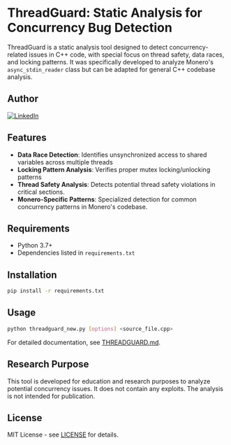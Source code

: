 # ThreadGuard: Static Analysis for Concurrency Bug Detection

ThreadGuard is a static analysis tool designed to detect concurrency-related issues in C++ code, with special focus on thread safety, data races, and locking patterns. It was specifically developed to analyze Monero's `async_stdin_reader` class but can be adapted for general C++ codebase analysis.

## Author

[![LinkedIn](https://img.shields.io/badge/Connect-LinkedIn-0077B5?style=for-the-badge&logo=linkedin&logoColor=white)](https://www.linkedin.com/in/kumar07/)

## Features

- **Data Race Detection**: Identifies unsynchronized access to shared variables across multiple threads
- **Locking Pattern Analysis**: Verifies proper mutex locking/unlocking patterns
- **Thread Safety Analysis**: Detects potential thread safety violations in critical sections.
- **Monero-Specific Patterns**: Specialized detection for common concurrency patterns in Monero's codebase.

## Requirements

- Python 3.7+
- Dependencies listed in `requirements.txt`

## Installation

```bash
pip install -r requirements.txt
```

## Usage

```bash
python threadguard_new.py [options] <source_file.cpp>
```

For detailed documentation, see [THREADGUARD.md](THREADGUARD.md).

## Research Purpose

This tool is developed for education and research purposes to analyze potential concurrency issues. It does not contain any exploits. The analysis is not intended for publication.

## License

MIT License - see [LICENSE](LICENSE) for details.
